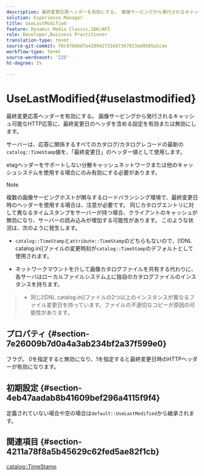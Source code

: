 ```yaml
---
description: 最終変更応答ヘッダーを有効にする。 画像サービングから発行されるキャッシュ可能なHTTP応答に、最終変更日のヘッダを含める設定を有効または無効にします。
solution: Experience Manager
title: UseLastModified
feature: Dynamic Media Classic,SDK/API
role: Developer,Business Practitioner
translation-type: tm+mt
source-git-commit: f6c97606d7a4209427316d7367013ad9585a5cae
workflow-type: tm+mt
source-wordcount: '225'
ht-degree: 1%

---
```



# UseLastModified{#uselastmodified}

最終変更応答ヘッダーを有効にする。 画像サービングから発行されるキャッシュ可能なHTTP応答に、最終変更日のヘッダを含める設定を有効または無効にします。

サーバーは、応答に関係するすべてのカタログ/カタログレコードの最新の`catalog::TimeStamp`値を、「最終変更日」のヘッダー値として使用します。

etagヘッダーをサポートしない分散キャッシュネットワークまたは他のキャッシュシステムを使用する場合にのみ有効にする必要があります。

>[!NOTE]
>
>複数の画像サービングホストが関与するロードバランシング環境で、最終変更日時のヘッダーを使用する場合は、注意が必要です。 同じカタログエントリに対して異なるタイムスタンプをサーバーが持つ場合、クライアントのキャッシュが無効になり、サーバーの読み込みが増加する可能性があります。 このような状況は、次のように発生します。
>
>* `catalog::TimeStamp`と`attribute::TimeStamp`のどちらもないので、[!DNL catalog.ini]ファイルの変更時刻が`catalog::TimeStamp`のデフォルトとして使用されます。
   >
   >
* ネットワークマウントを介して画像カタログファイルを共有する代わりに、各サーバはローカルファイルシステム上に独自のカタログファイルのインスタンスを持ちます。
>* 同じ[!DNL catalog.ini]ファイルの2つ以上のインスタンスが異なるファイル変更日を持っています。ファイルの不適切なコピーが原因の可能性があります。

>



## プロパティ {#section-7e26009b7d0a4a3ab234bf2a37f599e0}

フラグ。 0を指定すると無効になり、1を指定すると最終変更日時のHTTPヘッダーが有効になります。

## 初期設定 {#section-4eb47aadab8b41609bef296a4115f9f4}

定義されていない場合や空の場合は`default::UseLastModified`から継承されます。

## 関連項目 {#section-4211a78f8a5b45629c62fed5ae82f1cb}

[catalog::TimeStamp](../../../../../is-api/image-catalog/image-serving-api-ref/c-image-catalog-reference/c-image-svg-data-reference/c-image-data-reference/r-timestamp-cat.md#reference-59a27b72f4cb4a53a3baba83214c4ded)
